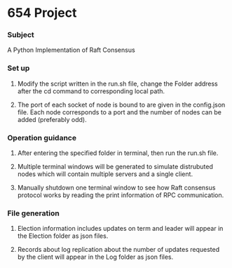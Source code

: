 # 654 Project


### Subject

A Python Implementation of Raft Consensus



### Set up

1. Modify the script written in the run.sh file, change the Folder address after the cd command to corresponding local path.

2. The port of each socket of node is bound to are given in the config.json file. Each node corresponds to a port and the number of nodes can be added (preferably odd).



### Operation guidance

1. After entering the specified folder in terminal, then run the run.sh file.

2. Multiple terminal windows will be generated to simulate distrubuted nodes which will contain multiple servers and a single client.

3. Manually shutdown one terminal window to see how Raft consensus protocol works by reading the print information of RPC communication.



### File generation

1. Election information includes updates on term and leader will appear in the Election folder as json files.

2. Records about log replication about the number of updates requested by the client will appear in the Log folder as json files.
